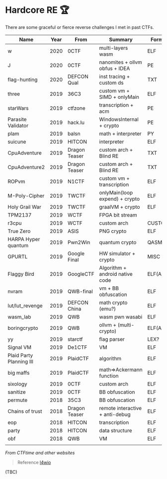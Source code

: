 # Hardcore RE 🏆

There are some graceful or fierce reverse challenges I met in past CTFs.

| Name                     | Year | From          | Summary                         | Format   | Link | Rating |
| ------------------------ | ---- | ------------- | ------------------------------- | -------- | ---- | ------ |
| w                        | 2020 | 0CTF          | multi-layers wasm               | ELF      |      |        |
| J                        | 2020 | 0CTF          | nanomites + ollvm obfus + IDEA  | PE       |      |        |
| flag-hunting             | 2020 | DEFCON  Qual  | inst tracing + custom ds        | TXT      |      |        |
| three                    | 2019 | 36C3          | custom vm + SIMD + onlyMain     | ELF      |      |        |
| starWars                 | 2019 | ctfzone       | transcription + acm             | PE       |      |        |
| Parasite Validator       | 2019 | hack.lu       | WindowsInternal + crypto        | PE       |      |        |
| plam                     | 2019 | balsn         | math + interpreter              | PY       |      |        |
| suicune                  | 2019 | HITCON        | interpreter                     | ELF      |      |        |
| CpuAdventure             | 2019 | Dragon Teaser | custom arch + Blind RE          | TXT      |      |        |
| CpuAdventure2            | 2019 | Dragon Teaser | custom arch + Blind RE          | TXT      |      |        |
| ROPvm                    | 2019 | N1CTF         | custom vm + transcription       | ELF      |      |        |
| M-Poly-Cipher            | 2019 | TWCTF         | onlyMain(loop expend) + crypto  | ELF      |      |        |
| Holy Grail War           | 2019 | TWCTF         | graalVM + crypto                | ELF      |      |        |
| TPM2137                  | 2019 | WCTF          | FPGA bit stream                 |          |      |        |
| r3cpu                    | 2019 | WCTF          | custom arch                     | CUSTOM   |      |        |
| True Zero                | 2019 | ASIS          | PNG crypto                      | ELF      |      |        |
| HARPA Hyper quantum      | 2019 | Pwn2Win       | quantum crypto                  | QASM     |      |        |
| GPURTL                   | 2019 | Google Final  | HW simulator + crypto           | MISC     |      |        |
| Flaggy Bird              | 2019 | GoogleCTF     | Algorithm + android native code | ELF(ARM) |      |        |
| nvram                    | 2019 | QWB-final     | vm + BB obfuscation             | ELF      |      |        |
| lut/lut_revenge          | 2019 | DEFCON China  | math crypto (emu?)              | ELF      |      |        |
| wasm_lab                 | 2019 | QWB           | wasm pwn wasabi                 | ELF      |      |        |
| boringcrypto             | 2019 | QWB           | ollvm + (multi-crypto)          | ELF(ARM) |      |        |
| yy                       | 2019 | starctf       | flag parser                     | LEX?     |      |        |
| Signal VM                | 2019 | De1CTF        | VM                              | ELF      |      |        |
| Plaid Party Planning III | 2019 | PlaidCTF      | algorithm                       | ELF      |      |        |
| big maffs                | 2019 | PlaidCTF      | math=>Ackermann function        | ELF      |      |        |
| sixology                 | 2019 | 0CTF          | custom arch                     | ELF      |      |        |
| sanitize                 | 2019 | 0CTF          | BB obfuscation                  | ELF      |      |        |
| permute                  | 2018 | 35C3          | BB obfuscation                  | ELF      |      |        |
| Chains of trust          | 2018 | Dragon Teaser | remote interactive + anti-debug | ELF      |      |        |
| eop                      | 2018 | HITCON        | transcription                   | ELF      |      |        |
| party                    | 2018 | HITCON        | data structure                  | ELF      |      |        |
| obf                      | 2018 | QWB           | VM                              | ELF      |      |        |
|                          |      |               |                                 |          |      |        |

*From CTFtime and other websites*

> Reference 
[l4wio](https://raw.githubusercontent.com/l4wio/CTF-challenges-by-me/master/README.md)

(TBC)